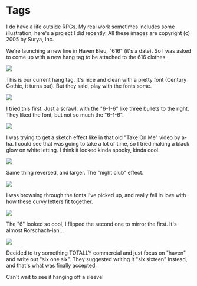 # Tags

I do have a life outside RPGs. My real work sometimes includes some illustration; here's a project I did recently. All these images are copyright (c) 2005 by Surya, Inc.

We're launching a new line in Haven Bleu, "616" (it's a date). So I was asked to come up with a new hang tag to be attached to the 616 clothes.

![](http://westkarana.com/images/havenbleu.png)

This is our current hang tag. It's nice and clean with a pretty font (Century Gothic, it turns out). But they said, play with the fonts some.

![](http://westkarana.com/images/gunshot.png)

I tried this first. Just a scrawl, with the "6-1-6" like three bullets to the right. They liked the font, but not so much the "6-1-6".

![](http://westkarana.com/images/blackglow.png)

I was trying to get a sketch effect like in that old "Take On Me" video by a-ha. I could see that was going to take a lot of time, so I tried making a black glow on white letting. I think it looked kinda spooky, kinda cool.

![](http://westkarana.com/images/whiteglow.png)

Same thing reversed, and larger. The "night club" effect.

![](http://westkarana.com/images/curvy.png)

I was browsing through the fonts I've picked up, and really fell in love with how these curvy letters fit together.

![](http://westkarana.com/images/bicycle.png)

The "6" looked so cool, I flipped the second one to mirror the first. It's almost Rorschach-ian...

![](http://westkarana.com/images/sixonesix.png)

Decided to try something TOTALLY commercial and just focus on "haven" and write out "six one six". They suggested writing it "six sixteen" instead, and that's what was finally accepted.

Can't wait to see it hanging off a sleeve!
